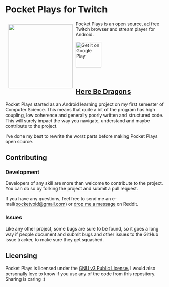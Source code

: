# Pocket Plays for Twitch
<img src="https://lh3.googleusercontent.com/uYQLNHtuzLKnyCFUA5CeAqaO6EcsTHXl6kI9D4xc1Rp67cxoTjXuvIJUycSLl2rLXw=w300-rw" align="left" width="200" hspace="10" vspace="10"/>

Pocket Plays is an open source, ad free Twitch browser and stream player for Android.

<a href="https://play.google.com/store/apps/details?id=net.nrask.notifyme">
    <img alt="Get it on Google Play" height="80" 
         src="https://play.google.com/intl/en_us/badges/images/generic/en_badge_web_generic.png" />
</a>

</br>
</br>
</br>


## [Here Be Dragons](https://en.wikipedia.org/wiki/Here_be_dragons)

Pocket Plays started as an Android learning project on my first semester of Computer Science. 
This means that quite a bit of the program has high coupling, low coherence and generally poorly written and structured code.  
This will surely impact the way you navigate, understand and maybe contribute to the project. 

I've done my best to rewrite the worst parts before making Pocket Plays open source.

## Contributing

### Development

Developers of any skill are more than welcome to contribute to the project. 
You can do so by forking the project and submit a pull request.

If you have any questions, feel free to
send me an e-mail(pocketvoid@gmail.com) or
[drop me a message](https://www.reddit.com/message/compose/?to=sebofdoom) on Reddit.

### Issues

Like any other project, some bugs are sure to be found, so it 
goes a long way if people document and submit bugs and other
issues to the GitHub issue tracker, to make sure they get squashed.

## Licensing

Pocket Plays is licensed under the [GNU v3 Public License.](https://github.com/SebastianRask/Pocket-Plays-for-Twitch/blob/master/LICENSE)
I would also personally love to know if you use any of the code from this repository. Sharing is caring :)
